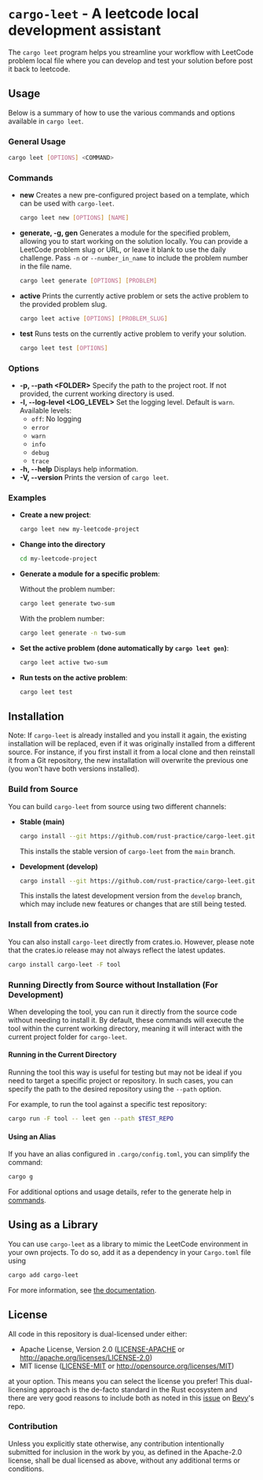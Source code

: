 # `cargo-leet` - A leetcode local development assistant

The `cargo leet` program helps you streamline your workflow with LeetCode problem local file where you can develop and test your solution before post it back to leetcode.

## Usage

Below is a summary of how to use the various commands and options available in `cargo leet`.

### General Usage

```sh
cargo leet [OPTIONS] <COMMAND>
```

### Commands

- **new**
  Creates a new pre-configured project based on a template, which can be used with `cargo-leet`.

  ```sh
  cargo leet new [OPTIONS] [NAME]
  ```

- **generate, -g, gen**
  Generates a module for the specified problem, allowing you to start working on the solution locally. You can provide a LeetCode problem slug or URL, or leave it blank to use the daily challenge. Pass `-n` or `--number_in_name` to include the problem number in the file name.

  ```sh
  cargo leet generate [OPTIONS] [PROBLEM]
  ```

- **active**
  Prints the currently active problem or sets the active problem to the provided problem slug.

  ```sh
  cargo leet active [OPTIONS] [PROBLEM_SLUG]
  ```

- **test**
  Runs tests on the currently active problem to verify your solution.

  ```sh
  cargo leet test [OPTIONS]
  ```

### Options

- **-p, --path \<FOLDER\>**
  Specify the path to the project root. If not provided, the current working directory is used.
- **-l, --log-level \<LOG_LEVEL\>**
  Set the logging level. Default is `warn`. Available levels:
  - `off`: No logging
  - `error`
  - `warn`
  - `info`
  - `debug`
  - `trace`
- **-h, --help**
  Displays help information.
- **-V, --version**
  Prints the version of `cargo leet`.

### Examples

- **Create a new project**:

  ```sh
  cargo leet new my-leetcode-project
  ```

- **Change into the directory**

  ```sh
  cd my-leetcode-project
  ```

- **Generate a module for a specific problem**:

  Without the problem number:
  ```sh
  cargo leet generate two-sum
  ```
  With the problem number:
  ```sh
  cargo leet generate -n two-sum
  ```

- **Set the active problem (done automatically by `cargo leet gen`)**:

  ```sh
  cargo leet active two-sum
  ```

- **Run tests on the active problem**:

  ```sh
  cargo leet test
  ```

## Installation

Note: If `cargo-leet` is already installed and you install it again, the existing installation will be replaced, even if it was originally installed from a different source. For instance, if you first install it from a local clone and then reinstall it from a Git repository, the new installation will overwrite the previous one (you won't have both versions installed).

### Build from Source

You can build `cargo-leet` from source using two different channels:

- **Stable (main)**

  ```sh
  cargo install --git https://github.com/rust-practice/cargo-leet.git --branch main -F tool
  ```

  This installs the stable version of `cargo-leet` from the `main` branch.

- **Development (develop)**
  ```sh
  cargo install --git https://github.com/rust-practice/cargo-leet.git --branch develop -F tool
  ```
  This installs the latest development version from the `develop` branch, which may include new features or changes that are still being tested.

### Install from crates.io

You can also install `cargo-leet` directly from crates.io. However, please note that the crates.io release may not always reflect the latest updates.

```sh
cargo install cargo-leet -F tool
```

### Running Directly from Source without Installation (For Development)

When developing the tool, you can run it directly from the source code without needing to install it. By default, these commands will execute the tool within the current working directory, meaning it will interact with the current project folder for `cargo-leet`.

#### Running in the Current Directory

Running the tool this way is useful for testing but may not be ideal if you need to target a specific project or repository. In such cases, you can specify the path to the desired repository using the `--path` option.

For example, to run the tool against a specific test repository:

```sh
cargo run -F tool -- leet gen --path $TEST_REPO
```

#### Using an Alias

If you have an alias configured in `.cargo/config.toml`, you can simplify the command:

```sh
cargo g
```

For additional options and usage details, refer to the generate help in [commands](#commands).

## Using as a Library

You can use `cargo-leet` as a library to mimic the LeetCode environment in your own projects. To do so, add it as a dependency in your `Cargo.toml` file using

```sh
cargo add cargo-leet
```

For more information, see [the documentation](https://docs.rs/cargo-leet/).

## License

All code in this repository is dual-licensed under either:

- Apache License, Version 2.0 ([LICENSE-APACHE](LICENSE-APACHE) or http://apache.org/licenses/LICENSE-2.0)
- MIT license ([LICENSE-MIT](LICENSE-MIT) or http://opensource.org/licenses/MIT)

at your option.
This means you can select the license you prefer!
This dual-licensing approach is the de-facto standard in the Rust ecosystem and there are very good reasons to include
both as noted in this [issue](https://github.com/bevyengine/bevy/issues/2373) on [Bevy](https://bevyengine.org)'s repo.

### Contribution

Unless you explicitly state otherwise, any contribution intentionally submitted
for inclusion in the work by you, as defined in the Apache-2.0 license, shall
be dual licensed as above, without any additional terms or conditions.
